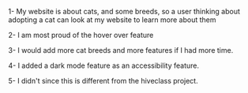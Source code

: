 1- My website is about cats, and some breeds, so a user thinking about adopting a cat can look at my website to learn more about them

2- I am most proud of the hover over feature

3- I would add more cat breeds and more features if I had more time.

4- I added a dark mode feature as an accessibility feature.

5- I didn't since this is different from the hiveclass project.